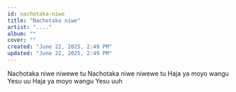 ```yaml
---
id: nachotaka-niwe
title: "Nachotaka niwe"
artist: "...."
album: ""
cover: ""
created: "June 22, 2025, 2:49 PM"
updated: "June 22, 2025, 2:49 PM"
---
```


Nachotaka niwe niwewe tu 
Nachotaka niwe niwewe tu 
Haja ya moyo wangu Yesu uu 
Haja ya moyo wangu Yesu uuh  

